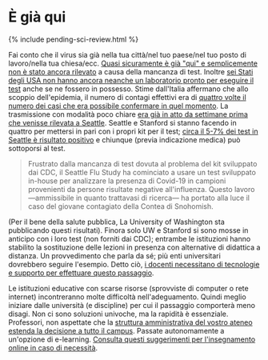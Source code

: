 # È già qui

{% include pending-sci-review.html %}

Fai conto che il virus sia già nella tua città/nel tuo paese/nel tuo posto di lavoro/nella tua chiesa/ecc. [Quasi sicuramente è già "qui" e semplicemente non è stato ancora rilevato](https://twitter.com/balajis/status/1234879748083503105) a causa della mancanza di test. Inoltre [sei Stati degli USA non hanno ancora neanche un laboratorio pronto per eseguire il test](https://www.npr.org/sections/health-shots/2020/03/06/812833596/coronavirus-14-deaths-now-in-u-s-new-cases-in-maryland-colorado) anche se ne fossero in possesso. Stime dall'Italia affermano che
allo scoppio dell'epidemia, il numero di contagi effettivi era di [quattro volte il numero dei casi che era possibile confermare in quel momento](https://twitter.com/AdamJKucharski/status/1236004937529798659). La trasmissione con modalità poco chiare [era già in atto da settimane prima che venisse rilevata a Seattle](https://twitter.com/trvrb/status/1236096904678633472). Seattle e Stanford si stanno facendo in quattro per mettersi in pari con i propri kit per il test; [circa il 5-7% dei test in Seattle è risultato positivo](https://twitter.com/UWVirology/status/1236017803162873856) e chiunque (previa indicazione medica) può sottoporsi al test.

> Frustrato dalla mancanza di test dovuta al problema del kit sviluppato dai CDC, il Seattle Flu Study ha cominciato a usare un test sviluppato in-house per analizzare la presenza di Covid-19 in campioni provenienti da persone risultate negative all'influenza. Questo lavoro—ammissibile in quanto trattavasi di ricerca— ha portato alla luce il caso del giovane contagiato della Contea di Snohomish.

(Per il bene della salute pubblica, La University of Washington sta pubblicando questi risultati). Finora solo UW e Stanford si sono mosse in anticipo con i loro test (non forniti dai CDC); entrambe le istituzioni hanno stabilito la sostituzione delle lezioni in presenza con alternative di didattica a distanza. Un provvedimento che parla da sé; più enti universitari dovrebbero seguire l'esempio. Detto ciò, [i docenti necessitano di tecnologie e supporto per effettuare questo passaggio](https://twitter.com/ryanaboyd/status/1236009378295103488).

Le istituzioni educative con scarse risorse (sprovviste di computer o rete internet) incontreranno molte difficoltà nell'adeguamento. Quindi meglio iniziare dalle università (e discipline) per cui il passaggio comporterà meno disagi. Non ci sono soluzioni univoche, ma la rapidità è essenziale. Professori, non aspettate che la [struttura amministrativa del vostro ateneo estenda la decisione a tutto il campus](https://www.insidehighered.com/news/2020/03/06/roundup-weeks-news-about-colleges-and-coronavirus?utm_content=buffera0fc5&utm_medium=social&utm_source=linkedin&utm_campaign=IHEbuffer). Passate autonomamente a un'opzione di e-learning. [Consulta questi suggerimenti per l'insegnamento online in caso di necessità](https://docs.google.com/document/d/1QR7IEgdisO6JtmELs07uUsSSu2Yox86GJY9wGV6mBjA/edit#).
